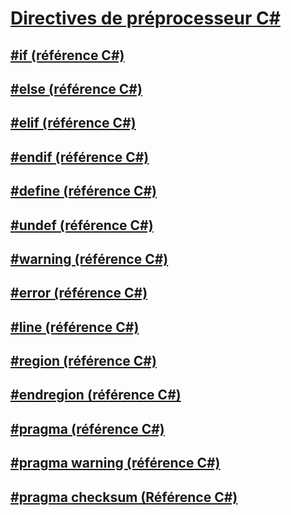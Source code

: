 # [Directives de préprocesseur C#](index.md)
## [#if (référence C#)](preprocessor-if.md)
## [#else (référence C#)](preprocessor-else.md)
## [#elif (référence C#)](preprocessor-elif.md)
## [#endif (référence C#)](preprocessor-endif.md)
## [#define (référence C#)](preprocessor-define.md)
## [#undef (référence C#)](preprocessor-undef.md)
## [#warning (référence C#)](preprocessor-warning.md)
## [#error (référence C#)](preprocessor-error.md)
## [#line (référence C#)](preprocessor-line.md)
## [#region (référence C#)](preprocessor-region.md)
## [#endregion (référence C#)](preprocessor-endregion.md)
## [#pragma (référence C#)](preprocessor-pragma.md)
## [#pragma warning (référence C#)](preprocessor-pragma-warning.md)
## [#pragma checksum (Référence C#)](preprocessor-pragma-checksum.md)
